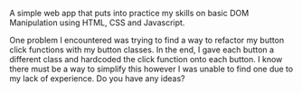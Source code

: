 A simple web app that puts into practice my skills on basic DOM Manipulation using HTML, CSS and Javascript.

One problem I encountered was trying to find a way to refactor my button click functions with my button classes. In the end, I gave each button a different class and hardcoded the click function onto each button. I know there must be a way to simplify this however I was unable to find one due to my lack of experience. Do you have any ideas?
